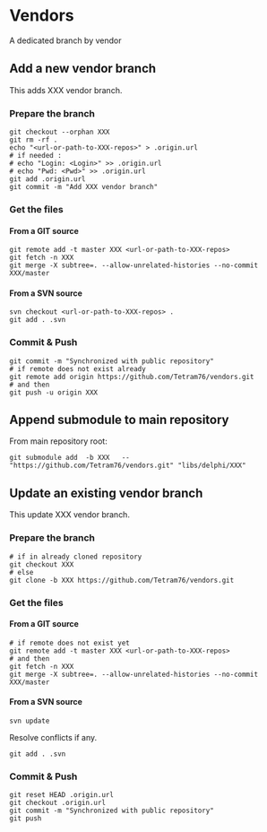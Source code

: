 # Vendors

A dedicated branch by vendor

## Add a new vendor branch

This adds XXX vendor branch.

### Prepare the branch

```shell
git checkout --orphan XXX
git rm -rf .
echo "<url-or-path-to-XXX-repos>" > .origin.url
# if needed :
# echo "Login: <Login>" >> .origin.url
# echo "Pwd: <Pwd>" >> .origin.url
git add .origin.url
git commit -m "Add XXX vendor branch"
```

### Get the files

#### From a GIT source

```shell
git remote add -t master XXX <url-or-path-to-XXX-repos>
git fetch -n XXX
git merge -X subtree=. --allow-unrelated-histories --no-commit XXX/master
```

#### From a SVN source

```shell
svn checkout <url-or-path-to-XXX-repos> .
git add . .svn
```

### Commit & Push

```shell
git commit -m "Synchronized with public repository"
# if remote does not exist already
git remote add origin https://github.com/Tetram76/vendors.git
# and then 
git push -u origin XXX
```

## Append submodule to main repository

From main repository root:

```shell
git submodule add  -b XXX   -- "https://github.com/Tetram76/vendors.git" "libs/delphi/XXX"
```

## Update an existing vendor branch

This update XXX vendor branch.

### Prepare the branch

```shell
# if in already cloned repository
git checkout XXX
# else
git clone -b XXX https://github.com/Tetram76/vendors.git
```

### Get the files

#### From a GIT source

```shell
# if remote does not exist yet
git remote add -t master XXX <url-or-path-to-XXX-repos>
# and then
git fetch -n XXX
git merge -X subtree=. --allow-unrelated-histories --no-commit XXX/master
```

#### From a SVN source

```shell
svn update
```

Resolve conflicts if any.

```shell
git add . .svn
```

### Commit & Push

```shell
git reset HEAD .origin.url
git checkout .origin.url
git commit -m "Synchronized with public repository"
git push
```
